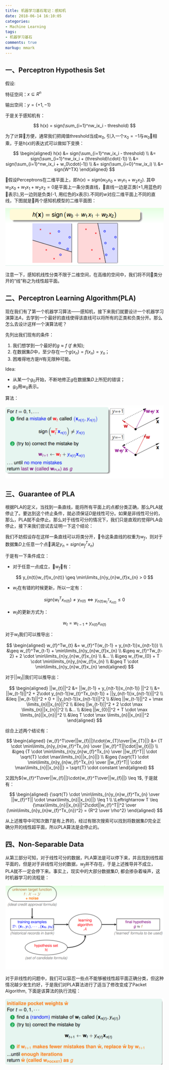 ```yaml
---
title: 机器学习基石笔记：感知机
date: 2018-06-14 16:10:05
categories:
- Machine Learning
tags:
- 机器学习基石
comments: true
markup: mmark
---
```


## 一、Perceptron Hypothesis Set

假设:
 
特征空间：$x \subseteq R^n$

输出空间：$y=\{+1, -1\}$

于是关于感知机有：

$$
h(x) = sign(\sum_{i=1}^nw_ix_i - threshold)
$$

<!--more-->

为了计算方便，通常我们把阈值threshold当成$w_0$, 引入一个$x_0=-1$与$w_0$相乘，于是$h(x)$的表达式可以做如下变换：

$$
\begin{aligned}
   h(x) &= sign(\sum_{i=1}^nw_ix_i - threshold) \\
   &= sign(\sum_{i=1}^nw_ix_i + (threshold)\cdot(-1)) \\
   &= sign(\sum_{i=1}^nw_ix_i + w_0\cdot(-1)) \\
   &= sign(\sum_{i=0}^nw_ix_i) \\
   &= sign(W^TX)
\end{aligned}
$$

假设Perceptrons在二维平面上，即$h(x)=sign(w_0x_0 + w_1x_1 + w_2x_2)$.
其中$w_0x_0 + w_1x_1 + w_2x_2=0$是平面上一条分类直线，直线一边是正类(+1,用蓝色的$\circ$表示),另一边则是负类(-1, 用红色的x表示).不同的$w$对应二维平面上不同的直线，下图就是两个感知机模型的二维平面图：

![](/images/machine_learning_foundations/perceptron_01.png)

注意一下，感知机线性分类不限于二维空间，在高维的空间中，我们将不同类分开的“线”称之为线性超平面。

## 二、Perceptron Learning Algorithm(PLA)

现在我们有了第一个机器学习算法——感知机，接下来我们就要设计一个机器学习演算法$A$，去学到一个最好的直线使得该直线可以将所有的正类和负类分开。那么怎么去设计这样一个演算法呢？

先列出我们现有的条件：
1. 我们想学到一个最好的$g \approx f$ ($f$ 未知);
2. 在数据集$D$中，至少存在一个$g(x_n)=f(x_n)=y_n$；
3. 困难得地方是$H$有无限种可能。

Idea:
* 从某一个$g_0$开始，不断地修正$g$在数据集$D$上所犯的错误；
* $g_0$用$w_0$表示。

算法：

![](/images/machine_learning_foundations/perceptron_02.png)

## 三、Guarantee of PLA

根据PLA的定义，当找到一条直线，能将所有平面上的点都分类正确，那么PLA就停止了。要达到这个终止条件，就必须保证$D$是线性可分。如果是非线性可分的，那么，PLA就不会停止。那么对于线性可分的情况下，我们只是直观的觉得PLA会停止，接下来我们尝试去证明一下这个结论：

我们不妨假设存在这样一条直线可以将类分开，令这条直线的权重为$w_f$，则对于数据集$D$上任意一个点满足$y_n=sign(w_{f}^Tx_{n})$

于是有一下条件成立：
* 对于任意一点成立，$w_f$有：

$$
y_{n(t)}w_{f}x_{n(t)} \geq \min\limits_{n}y_{n}w_{f}x_{n} > 0
$$ 

* $w_{t}$在有错的时候更新，所以一定有：

$$
  sign(w_{t}^Tx_{n(t)})	\neq
   y_{n(t)} \Leftrightarrow y_{n(t)w_{t}^Tx_{n(t)}} \le 0
$$

* $w_{t}$的更新方式为：

$$
w_{t} = w_{t-1} + y_{n(t)}x_{n(t)}
$$

对于$w_{t}$我们可以推导出：

$$
\begin{aligned}
   w_{f}^Tw_{t} &=  w_{f}^T(w_{t-1} + y_{n(t-1)}x_{n(t-1)}) \\
   &\geq w_{f}^Tw_{t-1} + \min\limits_{n}y_{n}w_{f}x_{n} \\
   &\geq w_{f}^Tw_{t-2} + 2 \cdot \min\limits_{n}y_{n}w_{f}x_{n} \\
   &... \\
   &\geq w_{f}w_{0} + T \cdot \min\limits_{n}y_{n}w_{f}x_{n} \\
   &\geq  T \cdot \min\limits_{n}y_{n}w_{f}x_{n}
\end{aligned}
$$

对于$||w_{t}||$我们可以推导出：

$$
\begin{aligned}
   ||w_{t}||^2 &= ||w_{t-1} + y_{n(t-1)}x_{n(t-1)} ||^2 \\
   &= ||w_{t-1}||^2 + 2\cdot y_{n(t-1)}w_{t}^Tx_{n(t-1)} + ||y_{n(t-1)}x_{n(t-1)}||^2 \\
   &\leq ||w_{t-1}||^2 + 0 + ||y_{n(t-1)}x_{n(t-1)}||^2 \\
   &\leq ||w_{t-1}||^2 + \max \limits_{n}||x_{n}||^2 \\
   &\leq ||w_{t-1}||^2 + 2 \cdot \max \limits_{n}||x_{n}||^2 \\
   &... \\
   &\leq ||w_{0}||^2 + T \cdot \max \limits_{n}||x_{n}||^2 \\
   &\leq T \cdot \max \limits_{n}||x_{n}||^2
\end{aligned}
$$

综合上述两个结论有：

$$
\begin{aligned}
  {w_{f}^T\over||w_{f}||}\cdot{w_{T}\over||w_{T}||} &= {T \cdot \min\limits_{n}y_{n}w_{f}^Tx_{n} \over ||w_{f}^T||\cdot||w_{t}||} \\
  &\geq {T \cdot \min\limits_{n}y_{n}w_{f}^Tx_{n} \over ||w_{f}^T|| \cdot \sqrt{T} \cdot \max\limits_{n}||x_{n}||} \\
  &\geq {\sqrt{T} \cdot \min\limits_{n}y_{n}w_{f}^Tx_{n} \over ||w_{f}^T|| \cdot \max\limits_{n}||x_{n}||} = \sqrt{T} \cdot constant
\end{aligned}
$$

又因为${w_{f}^T\over||w_{f}||}\cdot{w_{f}^T\over||w_{f}||} \leq 1$, 于是就有：

$$
\begin{aligned}
  {\sqrt{T} \cdot \min\limits_{n}y_{n}w_{f}^Tx_{n} \over ||w_{f}^T|| \cdot \max\limits_{n}||x_{n}||} \leq 1 \\
  \Leftrightarrow T \leq {\max\limits_{n}||x_{n}||^2\cdot||w_{f}^T||^2 \over (\min\limits_{n}y_{n}w_{f}^Tx_{n})^2} = {R^2 \over \rho^2}
\end{aligned}
$$

从上述推导中可知次数$T$是有上界的，经过有限次搜索可以找到将数据集$D$完全正确分开的线性超平面，所以PLA算法是会停止的。

## 四、Non-Separable Data

从第三部分可知，对于线性可分的数据，PLA算法是可以停下来，并且找到线性超平面的，但是对于非线性可分的数据，$w_{f}$并不存在，于是上述推导并不成立，PLA就不一定会停下来。事实上，现实中的大部分数据集$D$, 都会掺杂着噪声，这时机器学习的流程是：

![](/images/machine_learning_foundations/perceptron_03.png)

对于非线性的问题中，我们可以容忍一些点不能够被线性超平面正确分类，但这种情况越少发生约好，于是我们对PLA算法进行了适当了修改变成了Packet Algorithm, 下面是该算法的执行流程：

![](/images/machine_learning_foundations/perceptron_04.png)